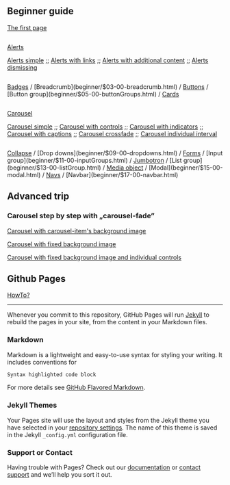 ## Beginner guide
  
[The first page](beginner/first_page/datasheet.md)

```
```
[Alerts](beginner/$01-00-alerts.html)  
  
[Alerts simple](beginner/alerts/datasheet-alerts-01-simple.md)
;;
[Alerts with links](beginner/alerts/datasheet-alerts-02-withLinks.md)
;;
[Alerts with additional content](beginner/alerts/datasheet-alerts-03-addContent.md)
;;
[Alerts dismissing](beginner/alerts/datasheet-alerts-04-dismissing.md)

```
```

[Badges](beginner/$02-00-badges.html)
/
[Breadcrumb](beginner/$03-00-breadcrumb.html)
/
[Buttons](beginner/$04-00-buttons.html)
/
[Button group](beginner/$05-00-buttonGroups.html)
/
[Cards](beginner/$06-00-cards.html)

```
```

[Carousel](beginner/$07-00-carousel.html)  
  
[Carousel simple](beginner/carousel/datasheet-carousel-01-simple.md)
;;
[Carousel with controls](beginner/carousel/datasheet-carousel-02-withControls.md)
;;
[Carousel with indicators](beginner/carousel/datasheet-carousel-03-withIndicators.md)
;;
[Carousel with captions](beginner/carousel/datasheet-carousel-04-withCaptions.md)
;;
[Carousel crossfade](beginner/carousel/datasheet-carousel-05-crossfade.md)
;;
[Carousel individual interval](beginner/carousel/datasheet-carousel-06-individualInterval.md)

```
```

[Collapse](beginner/$08-00-collapse.html)
/
[Drop downs](beginner/$09-00-dropdowns.html)
/
[Forms](beginner/$10-00-forms.html)
/
[Input group](beginner/$11-00-inputGroups.html)
/
[Jumbotron](beginner/$12-00-jumbotron.html)
/
[List group](beginner/$13-00-listGroup.html)
/
[Media object](beginner/$14-00-mediaObject.html)
/
[Modal](beginner/$15-00-modal.html)
/
[Navs](beginner/$16-00-navs.html)
/
[Navbar](beginner/$17-00-navbar.html)

## Advanced trip

### Carousel step by step with „carousel-fade”

[Carousel with carousel-item's background image](advanced/carousel/datasheet-carousel-01-bgImage.md)  

[Carousel with fixed background image](advanced/carousel/datasheet-carousel-02-bgImgFix.md)  

[Carousel with fixed background image and individual controls](advanced/carousel/datasheet-carousel-03-fixedWithControls.md)  

## Github Pages
[HowTo?](https://pages.github.com/)

***
Whenever you commit to this repository, GitHub Pages will run [Jekyll](https://jekyllrb.com/) to rebuild the pages in your site, from the content in your Markdown files.

### Markdown

Markdown is a lightweight and easy-to-use syntax for styling your writing. It includes conventions for

```markdown
Syntax highlighted code block
```

For more details see [GitHub Flavored Markdown](https://guides.github.com/features/mastering-markdown/).

### Jekyll Themes

Your Pages site will use the layout and styles from the Jekyll theme you have selected in your [repository settings](https://github.com/kissjgabi/B6strap/settings). The name of this theme is saved in the Jekyll `_config.yml` configuration file.

### Support or Contact

Having trouble with Pages? Check out our [documentation](https://help.github.com/categories/github-pages-basics/) or [contact support](https://github.com/contact) and we’ll help you sort it out.
